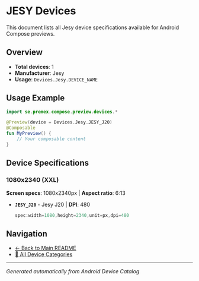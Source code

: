 # JESY Devices

This document lists all Jesy device specifications available for Android Compose previews.

## Overview

- **Total devices**: 1
- **Manufacturer**: Jesy
- **Usage**: `Devices.Jesy.DEVICE_NAME`

## Usage Example

```kotlin
import se.premex.compose.preview.devices.*

@Preview(device = Devices.Jesy.JESY_J20)
@Composable
fun MyPreview() {
    // Your composable content
}
```

## Device Specifications

### 1080x2340 (XXL)

**Screen specs**: 1080x2340px | **Aspect ratio**: 6:13

- **`JESY_J20`** - Jesy J20 | **DPI**: 480
  ```kotlin
  spec:width=1080,height=2340,unit=px,dpi=480
  ```

## Navigation

- [← Back to Main README](../../README.md)
- [📱 All Device Categories](../README.md)

---
*Generated automatically from Android Device Catalog*
